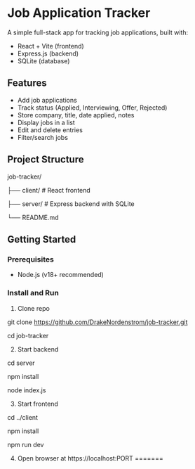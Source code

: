 # Job Application Tracker

A simple full-stack app for tracking job applications, built with:

-  React + Vite (frontend)
-  Express.js (backend)
-  SQLite (database)

## Features

- Add job applications  
- Track status (Applied, Interviewing, Offer, Rejected)  
- Store company, title, date applied, notes  
- Display jobs in a list 
- Edit and delete entries  
- Filter/search jobs

## Project Structure

job-tracker/

├── client/ # React frontend

├── server/ # Express backend with SQLite

└── README.md


## Getting Started

### Prerequisites

- Node.js (v18+ recommended)

### Install and Run

1. Clone repo
   
git clone https://github.com/DrakeNordenstrom/job-tracker.git

cd job-tracker

2. Start backend

cd server

npm install

node index.js

3. Start frontend
   
cd ../client

npm install

npm run dev

4. Open browser at https://localhost:PORT
=======

